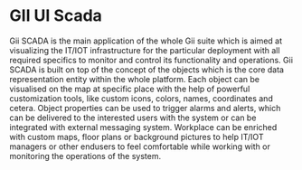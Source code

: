 # GII UI Scada

Gii SCADA is the main application of the whole Gii suite which is aimed at visualizing the IT/IOT infrastructure for the particular deployment with all required specifics to monitor and control its functionality and operations. Gii SCADA is built on top of the concept of the objects which is the core data representation entity within the whole platform. Each object can be visualised on the map at specific place with the help of powerful customization tools, like custom icons, colors, names, coordinates and cetera. Object properties can be used to trigger alarms and alerts, which can be delivered to the interested users with the system or can be integrated with external messaging system. Workplace can be enriched with custom maps, floor plans or background pictures to help IT/IOT managers or other endusers to feel comfortable while working with or monitoring the operations of the system.